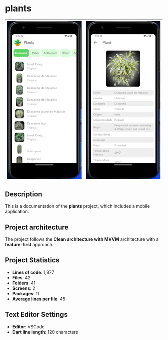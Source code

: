 # plants

| ![Home Screen](https://raw.githubusercontent.com/gheysiell/images/main/plants_screen.png) | ![Details Screen](https://raw.githubusercontent.com/gheysiell/images/main/plants_details_screen.png) |
|:---:|:---:|

## Description

This is a documentation of the **plants** project, which includes a mobile application.

## Project architecture

The project follows the **Clean architecture with MVVM** architecture with a **feature-first** approach.

## Project Statistics

- **Lines of code**: 1,877
- **Files**: 42
- **Folders**: 41
- **Screens**: 2
- **Packages**: 11
- **Average lines per file**: 45

## Text Editor Settings

- **Editor**: VSCode
- **Dart line length**: 120 characters

